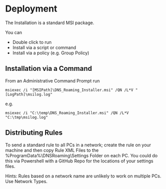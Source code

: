 # Deployment

The Installation is a standard MSI package.

You can

- Double click to run
- Install via a script or command 
- Install via a policy (e.g. Group Policy)

## Installation via a Command

From an Administrative Command Prompt run

```
msiexec /i "[MSIPath]\DNS_Roaming_Installer.msi" /QN /L*V "[LogPath]\msilog.log"
```

e.g.

```
msiexec /i "C:\temp\DNS_Roaming_Installer.msi" /QN /L*V "C:\tmp\msilog.log"
```

## Distributing Rules

To send a standard rule to all PCs in a network; create the rule on your machine and then copy Rule XML Files to the  %ProgramData%\DNSRoaming\Settings Folder on each PC.
You could do this via Powershell with a GitHub Repo for the locations of your settings files.

Hints: Rules based on a network name are unlikely to work on multiple PCs. Use Network Types.
